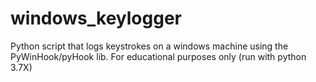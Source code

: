 # windows_keylogger
Python script that logs keystrokes on a windows machine using the PyWinHook/pyHook lib.
For educational purposes only
(run with python 3.7X)
